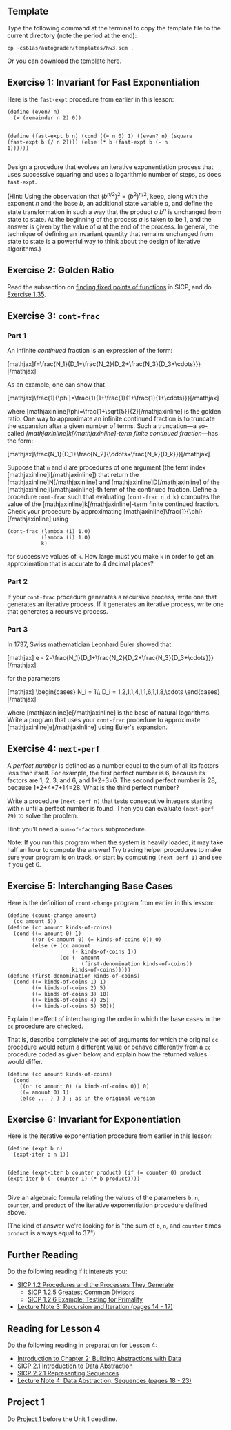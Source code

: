 ## Template

Type the following command at the terminal to copy the template file to the
current directory (note the period at the end):

    
    cp ~cs61as/autograder/templates/hw3.scm .

Or you can download the template
[here](http://inst.eecs.berkeley.edu/~cs61as/templates/hw3.scm).

## Exercise 1: Invariant for Fast Exponentiation

<p>Here is the <code>fast-expt</code> procedure from earlier in this lesson:
<pre><code>(define (even? n)
  (= (remainder n 2) 0))

(define (fast-expt b n)
  (cond ((= n 0) 1)
        ((even? n) (square (fast-expt b (/ n 2))))
        (else (* b (fast-expt b (- n 1))))))</code></pre></p>
  <p>Design a procedure that evolves an iterative exponentiation process that uses successive squaring and uses a logarithmic number of steps, as does <code>fast-expt</code>.</p>
  <p>(Hint: Using the observation that (<i>b</i><sup><i>n</i>/2</sup>)<sup>2</sup> = (<i>b</i><sup>2</sup>)<sup><i>n</i>/2</sup>, keep, along with the exponent <i>n</i> and the base <i>b</i>, an additional state variable <i>a</i>, and define the state transformation in such a way that the product <i>a b<sup>n</sup></i> is unchanged from state to state. At the beginning of the process <i>a</i> is taken to be 1, and the answer is given by the value of <i>a</i> at the end of the process. In general, the technique of defining an invariant quantity that remains unchanged from state to state is a powerful way to think about the design of iterative algorithms.)</p>

## Exercise 2: Golden Ratio

<p>Read the subsection on <a href="http://mitpress.mit.edu/sicp/full-text/book/book-Z-H-12.html#%_sec_Temp_106">finding fixed points of functions</a> in SICP, and do <a href="http://mitpress.mit.edu/sicp/full-text/book/book-Z-H-12.html#%25_thm_1.35">Exercise 1.35</a>.</p>

## Exercise 3: `cont-frac`

### Part 1

An infinite _continued_ fraction is an expression of the form:

<div> <!-- Prevent underscores from screwing up Markdown conversion -->
[mathjax]f=\frac{N_1}{D_1+\frac{N_2}{D_2+\frac{N_3}{D_3+\cdots}}}[/mathjax]
</div>

As an example, one can show that

<div> <!-- Prevent underscores from screwing up Markdown conversion -->
[mathjax]\frac{1}{\phi}=\frac{1}{1+\frac{1}{1+\frac{1}{1+\cdots}}}[/mathjax]
</div>

where [mathjaxinline]\phi=\frac{1+\sqrt{5}}{2}[/mathjaxinline] is the golden ratio.
One way to approximate an infinite continued fraction is to truncate the expansion after a
given number of terms. Such a truncation&mdash;a so-called <i>[mathjaxinline]k[/mathjaxinline]-term finite continued
fraction</i>&mdash;has the form:

<div> <!-- Prevent underscores from screwing up Markdown conversion -->
[mathjax]\frac{N_1}{D_1+\frac{N_2}{\ddots+\frac{N_k}{D_k}}}[/mathjax]
</div>

Suppose that <code>n</code> and <code>d</code> are procedures of one argument
(the term index [mathjaxinline]i[/mathjaxinline]) that return the
[mathjaxinline]N[/mathjaxinline] and [mathjaxinline]D[/mathjaxinline] of
the [mathjaxinline]i[/mathjaxinline]-th term of the continued fraction.
Define a procedure <code>cont-frac</code> such
that evaluating <code>(cont-frac n d k)</code> computes the value of the [mathjaxinline]k[/mathjaxinline]-term
finite continued fraction. Check your procedure by approximating [mathjaxinline]\frac{1}{\phi}[/mathjaxinline]
using

```
(cont-frac (lambda (i) 1.0)
           (lambda (i) 1.0)
           k)
```

for successive values of <code>k</code>. How large must you make <code>k</code> in order to get an approximation that is accurate to 4 decimal places?

### Part 2

If your `cont-frac` procedure generates a recursive process, write one that generates an iterative process.
If it generates an iterative process, write one that generates a recursive process.

### Part 3

In 1737, Swiss mathematician Leonhard Euler showed that

<div> <!-- Prevent underscores from screwing up Markdown conversion -->
[mathjax]
e - 2=\frac{N_1}{D_1+\frac{N_2}{D_2+\frac{N_3}{D_3+\cdots}}}
[/mathjax]
</div>

for the parameters

<div> <!-- Prevent underscores from screwing up Markdown conversion -->
[mathjax]
\begin{cases}
N_i = 1\\
D_i = 1,2,1,1,4,1,1,6,1,1,8,\cdots
\end{cases}
[/mathjax]
</div>

where [mathjaxinline]e[/mathjaxinline] is the base of natural logarithms.
Write a program that uses your `cont-frac` procedure to approximate [mathjaxinline]e[/mathjaxinline]
using Euler's expansion.

## Exercise 4: `next-perf`

<p>A <i>perfect number</i> is defined as a number equal to the sum of all its factors less than itself. For example, the first perfect number is 6, because its factors are 1, 2, 3, and 6, and 1+2+3=6. The second perfect number is 28, because 1+2+4+7+14=28. What is the third perfect number?</p>
<p>Write a procedure <code>(next-perf n)</code> that tests consecutive integers starting with <code>n</code> until a perfect number is found. Then you can evaluate <code>(next-perf 29)</code> to solve the problem.</p>
<p>Hint: you’ll need a <code>sum-of-factors</code> subprocedure.</p>
<p>Note: If you run this program when the system is heavily loaded, it may take half an hour to compute the answer! Try tracing helper procedures to make sure your program is on track, or start by computing <code>(next-perf 1)</code> and see if you get 6.</p>

## Exercise 5: Interchanging Base Cases

 <p>Here is the definition of <code>count-change</code> program from earlier in this lesson:
<pre><code>(define (count-change amount)
  (cc amount 5))
(define (cc amount kinds-of-coins)
  (cond ((= amount 0) 1)
        ((or (&lt; amount 0) (= kinds-of-coins 0)) 0)
        (else (+ (cc amount
                     (- kinds-of-coins 1))
                 (cc (- amount
                        (first-denomination kinds-of-coins))
                     kinds-of-coins)))))
(define (first-denomination kinds-of-coins)
  (cond ((= kinds-of-coins 1) 1)
        ((= kinds-of-coins 2) 5)
        ((= kinds-of-coins 3) 10)
        ((= kinds-of-coins 4) 25)
        ((= kinds-of-coins 5) 50)))</code></pre></p>
  <p>Explain the effect of interchanging the order in which the base cases in the <code>cc</code> procedure are checked.</p>
  <p>That is, describe completely the set of arguments for which the original <code>cc</code> procedure would return a different value or behave differently from a <code>cc</code> procedure coded as given below, and explain how the returned values would differ.
<pre><code>(define (cc amount kinds-of-coins)
  (cond
    ((or (&lt; amount 0) (= kinds-of-coins 0)) 0)
    ((= amount 0) 1)
    (else ... ) ) ) ; as in the original version</code></pre></p>

## Exercise 6: Invariant for Exponentiation

<p>Here is the iterative exponentiation procedure from earlier in this lesson:
<pre><code>(define (expt b n)
  (expt-iter b n 1))

(define (expt-iter b counter product)
  (if (= counter 0)
      product
      (expt-iter b
                (- counter 1)
                (* b product))))</code></pre></p>
  <p>Give an algebraic formula relating the values of the parameters <code>b</code>, <code>n</code>, <code>counter</code>, and <code>product</code> of the iterative exponentiation procedure defined above.</p>
  <p>(The kind of answer we're looking for is "the sum of <code>b</code>, <code>n</code>, and <code>counter</code> times <code>product</code> is always equal to 37.")</p>
   

## Further Reading

Do the following reading if it interests you:

  * [ SICP 1.2 Procedures and the Processes They Generate](http://mitpress.mit.edu/sicp/full-text/book/book-Z-H-11.html#%_sec_1.2)
    * [ SICP 1.2.5 Greatest Common Divisors](http://mitpress.mit.edu/sicp/full-text/book/book-Z-H-11.html#%_sec_1.2.5)
    * [ SICP 1.2.6 Example: Testing for Primality](http://mitpress.mit.edu/sicp/full-text/book/book-Z-H-11.html#%_sec_1.2.6)
  * [ Lecture Note 3: Recursion and Iteration (pages 14 - 17)](http://inst.eecs.berkeley.edu/~cs61as/reader/notes.pdf#page=14)

## Reading for Lesson 4

Do the following reading in preparation for Lesson 4:

  * [ Introduction to Chapter 2: Building Abstractions with Data](http://mitpress.mit.edu/sicp/full-text/book/book-Z-H-13.html#%_chap_2)
  * [ SICP 2.1 Introduction to Data Abstraction](http://mitpress.mit.edu/sicp/full-text/book/book-Z-H-14.html#%_sec_2.1)
  * [ SICP 2.2.1 Representing Sequences](http://mitpress.mit.edu/sicp/full-text/book/book-Z-H-15.html#%25_sec_2.2.1)
  * [ Lecture Note 4: Data Abstraction, Sequences (pages 18 - 23)](http://inst.eecs.berkeley.edu/~cs61as/reader/notes.pdf#page=18)

## Project 1

Do [Project 1](http://www-inst.eecs.berkeley.edu/~cs61as/reader/nodate-21.pdf)
before the Unit 1 deadline.

